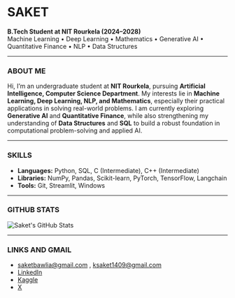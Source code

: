 # SAKET

**B.Tech Student at NIT Rourkela (2024–2028)**  
Machine Learning • Deep Learning • Mathematics • Generative AI • Quantitative Finance • NLP • Data Structures

---

### ABOUT ME
Hi, I’m an undergraduate student at **NIT Rourkela**, pursuing **Artificial Intelligence, Computer Science Department**. My interests lie in **Machine Learning, Deep Learning, NLP, and Mathematics**, especially their practical applications in solving real-world problems. I am currently exploring **Generative AI** and **Quantitative Finance**, while also strengthening my understanding of **Data Structures** and **SQL** to build a robust foundation in computational problem-solving and applied AI.

---

### SKILLS
- **Languages:** Python, SQL, C (Intermediate), C++ (Intermediate)
- **Libraries:** NumPy, Pandas, Scikit-learn, PyTorch, TensorFlow, Langchain
- **Tools:** Git, Streamlit, Windows  

---

### GITHUB STATS
![Saket's GitHub Stats](https://github-readme-stats.vercel.app/api?username=SAKET707&show_icons=true&theme=default&hide_title=true)

---

### LINKS AND GMAIL
- saketbawlia@gmail.com , ksaket1409@gmail.com
- [LinkedIn](https://www.linkedin.com/in/saket-kumar016)  
- [Kaggle](https://www.kaggle.com/saket29)
- [X](https://x.com/SaketKumar016)

